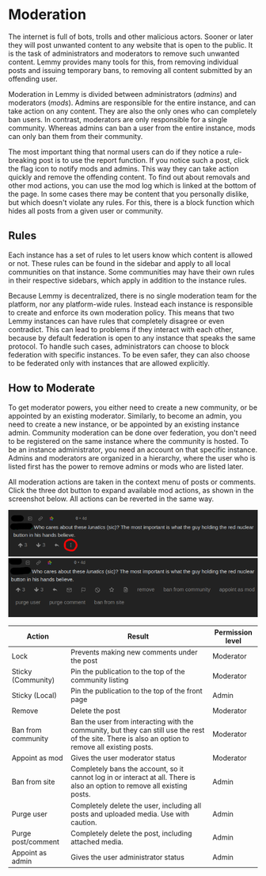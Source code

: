 # Moderation

The internet is full of bots, trolls and other malicious actors. Sooner or later they will post unwanted content to any website that is open to the public. It is the task of administrators and moderators to remove such unwanted content. Lemmy provides many tools for this, from removing individual posts and issuing temporary bans, to removing all content submitted by an offending user.

Moderation in Lemmy is divided between administrators (_admins_) and moderators (_mods_). Admins are responsible for the entire instance, and can take action on any content. They are also the only ones who can completely ban users. In contrast, moderators are only responsible for a single community. Whereas admins can ban a user from the entire instance, mods can only ban them from their community.

The most important thing that normal users can do if they notice a rule-breaking post is to use the report function. If you notice such a post, click the flag icon to notify mods and admins. This way they can take action quickly and remove the offending content. To find out about removals and other mod actions, you can use the mod log which is linked at the bottom of the page. In some cases there may be content that you personally dislike, but which doesn't violate any rules. For this, there is a block function which hides all posts from a given user or community.

## Rules

Each instance has a set of rules to let users know which content is allowed or not. These rules can be found in the sidebar and apply to all local communities on that instance. Some communities may have their own rules in their respective sidebars, which apply in addition to the instance rules.

Because Lemmy is decentralized, there is no single moderation team for the platform, nor any platform-wide rules. Instead each instance is responsible to create and enforce its own moderation policy. This means that two Lemmy instances can have rules that completely disagree or even contradict. This can lead to problems if they interact with each other, because by default federation is open to any instance that speaks the same protocol. To handle such cases, administrators can choose to block federation with specific instances. To be even safer, they can also choose to be federated only with instances that are allowed explicitly.

## How to Moderate

To get moderator powers, you either need to create a new community, or be appointed by an existing moderator. Similarly, to become an admin, you need to create a new instance, or be appointed by an existing instance admin. Community moderation can be done over federation, you don't need to be registered on the same instance where the community is hosted. To be an instance administrator, you need an account on that specific instance. Admins and moderators are organized in a hierarchy, where the user who is listed first has the power to remove admins or mods who are listed later.

All moderation actions are taken in the context menu of posts or comments. Click the three dot button to expand available mod actions, as shown in the screenshot below. All actions can be reverted in the same way.

![moderation_01.png](moderation_01.png)
![moderation_02.png](moderation_02.png)

| Action             | Result                                                                                                                                               | Permission level |
| ------------------ | ---------------------------------------------------------------------------------------------------------------------------------------------------- | ---------------- |
| Lock               | Prevents making new comments under the post                                                                                                          | Moderator        |
| Sticky (Community) | Pin the publication to the top of the community listing                                                                                              | Moderator        |
| Sticky (Local)     | Pin the publication to the top of the front page                                                                                                     | Admin            |
| Remove             | Delete the post                                                                                                                                      | Moderator        |
| Ban from community | Ban the user from interacting with the community, but they can still use the rest of the site. There is also an option to remove all existing posts. | Moderator        |
| Appoint as mod     | Gives the user moderator status                                                                                                                      | Moderator        |
| Ban from site      | Completely bans the account, so it cannot log in or interact at all. There is also an option to remove all existing posts.                           | Admin            |
| Purge user         | Completely delete the user, including all posts and uploaded media. Use with caution.                                                                | Admin            |
| Purge post/comment | Completely delete the post, including attached media.                                                                                                | Admin            |
| Appoint as admin   | Gives the user administrator status                                                                                                                  | Admin            |
